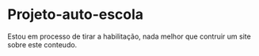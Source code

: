 # Projeto-auto-escola
 Estou em processo de tirar a habilitação, nada melhor que contruir um site sobre este conteudo.
